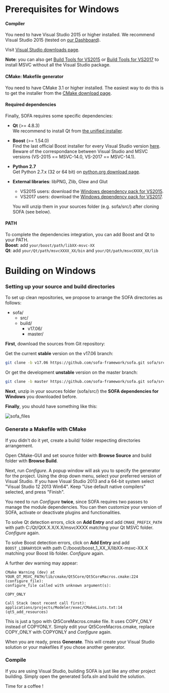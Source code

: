 Prerequisites for Windows
=========================


#### Compiler

You need to have Visual Studio 2015 or higher installed. We recommend Visual Studio 2015 (tested on [our Dashboard](http://www.sofa-framework.org/dash/)).

Visit [Visual Studio downloads page](https://www.visualstudio.com/fr-fr/downloads/download-visual-studio-vs.aspx).

**Note**: you can also get [Build Tools for VS2015](https://www.microsoft.com/en-us/download/details.aspx?id=48159) or [Build Tools for VS2017](https://www.visualstudio.com/fr/thank-you-downloading-visual-studio/?sku=BuildTools&rel=15) to install MSVC without all the Visual Studio package.


#### CMake: Makefile generator

You need to have CMake 3.1 or higher installed.
The easiest way to do this is to get the installer from the [CMake download page](https://cmake.org/download/).


#### Required dependencies

Finally, SOFA requires some specific dependencies:

-   **Qt** (>= 4.8.3)  
    We recommend to install Qt from [the unified installer](http://download.qt.io/official_releases/online_installers).  

-   **Boost** (>= 1.54.0)  
    Find the last official Boost installer for every Visual Studio version
    [here](https://sourceforge.net/projects/boost/files/boost-binaries/).
    Beware of the correspondance between Visual Studio and MSVC versions (VS-2015 == MSVC-14.0, VS-2017 == MSVC-14.1).

-   **Python 2.7**  
    Get Python 2.7.x (32 or 64 bit) on [python.org download page](https://www.python.org/downloads/windows/).

-   **External libraries**: libPNG, Zlib, Glew and Glut  
    -   VS2015 users: download the [Windows dependency pack for VS2015](https://www.sofa-framework.org/download/WinDepPack/VS-2015/latest).
    -   VS2017 users: download the [Windows dependency pack for VS2017](https://www.sofa-framework.org/download/WinDepPack/VS-2017/latest).

    You will unzip them in your sources folder (e.g. sofa/src/) after cloning SOFA (see below).


#### PATH

To complete the dependencies integration, you can add Boost and Qt to your PATH.  
**Boost**: add `your/boost/path/libXX-msvc-XX`  
**Qt**: add `your/Qt/path/msvcXXXX_XX/bin` and `your/Qt/path/msvcXXXX_XX/lib`


Building on Windows
===================


### Setting up your source and build directories

To set up clean repositories, we propose to arrange the SOFA directories
as follows:

-   sofa/
    -   src/
    -   build/
        -   v17.06/
        -   master/

**First**, download the sources from Git repository:

Get the current **stable** version on the v17.06 branch:
```bash
git clone -b v17.06 https://github.com/sofa-framework/sofa.git sofa/src/
```

Or get the development **unstable** version on the master branch:
```bash
git clone -b master https://github.com/sofa-framework/sofa.git sofa/src/
```

**Next**, unzip in your sources folder (sofa/src/) the **SOFA
dependencies for Windows** you downloaded before.

**Finally**, you should have something like this:

![sofa_files](https://www.sofa-framework.org/wp-content/uploads/2015/11/sofa_files.png)


### Generate a Makefile with CMake

If you didn't do it yet, create a build/ folder respecting directories
arrangement.

Open CMake-GUI and set source folder with **Browse Source** and build
folder with **Browse Build**.

Next, run *Configure*. A popup window will ask you to specify the
generator for the project. Using the drop down menu, select your
preferred version of Visual Studio. If you have Visual Studio 2013 and a
64-bit system select "Visual Studio 12 2013 Win64". Keep "Use default
native compilers" selected, and press "Finish".

You need to run *Configure* **twice**, since SOFA requires two passes to
manage the module dependencies. You can then customize your version of
SOFA, activate or deactivate plugins and functionalities.

To solve Qt detection errors, click on **Add Entry** and add
`CMAKE_PREFIX_PATH` with path C:/Qt/QtX.X.X/X.X/msvcXXXX matching your
Qt MSVC folder. *Configure* again.

To solve Boost detection errors, click on **Add Entry** and add
`BOOST_LIBRARYDIR` with path C:/boost/boost_1_XX_X/libXX-msvc-XX.X matching your
Boost lib folder. *Configure* again.

A further dev warning may appear:

    CMake Warning (dev) at YOUR_QT_MSVC_PATH/lib/cmake/Qt5Core/Qt5CoreMacros.cmake:224 (configure_file):
    configure_file called with unknown argument(s):

    COPY_ONLY

    Call Stack (most recent call first):
    applications/projects/Modeler/exec/CMakeLists.txt:14 (qt5_add_resources)

This is just a typo with Qt5CoreMacros.cmake file. It uses COPY\_ONLY
instead of COPYONLY. Simply edit your Qt5CoreMacros.cmake, replace
COPY\_ONLY with COPYONLY and *Configure* again.

When you are ready, press **Generate**. This will create your Visual
Studio solution or your makefiles if you chose another generator.


### Compile

If you are using Visual Studio, building SOFA is just like any other
project building. Simply open the generated Sofa.sln and build the
solution.

Time for a coffee !

